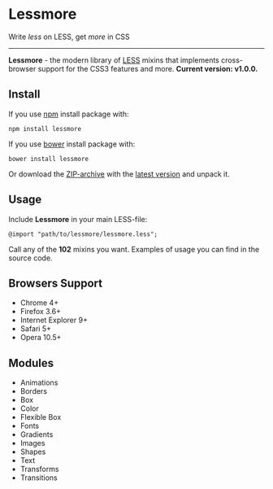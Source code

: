 # Lessmore
Write *less* on LESS, get *more* in CSS

---

**Lessmore** - the modern library of [LESS](http://lesscss.org/) mixins that implements cross-browser support for the CSS3 features and more.
**Current version: v1.0.0.**

## Install
If you use [npm](https://www.npmjs.com/) install package with:
```
npm install lessmore
```
If you use [bower](http://bower.io/) install package with:
```
bower install lessmore
```
Or download the [ZIP-archive](https://github.com/belyan/lessmore/archive/v1.0.0.zip) with the [latest version](https://github.com/belyan/lessmore/releases/latest) and unpack it.

## Usage
Include **Lessmore** in your main LESS-file:
```
@import "path/to/lessmore/lessmore.less";
```
Сall any of the **102** mixins you want. Examples of usage you can find in the source code.

## Browsers Support
* Chrome 4+
* Firefox 3.6+
* Internet Explorer 9+
* Safari 5+
* Opera 10.5+

## Modules
* Animations
* Borders
* Box
* Color
* Flexible Box
* Fonts
* Gradients
* Images
* Shapes
* Text
* Transforms
* Transitions
